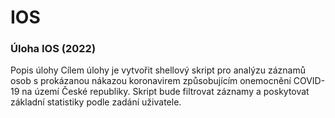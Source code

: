# IOS
### Úloha IOS (2022)
Popis úlohy
Cílem úlohy je vytvořit shellový skript pro analýzu záznamů osob s prokázanou nákazou koronavirem způsobujícím onemocnění COVID-19 na území České republiky. Skript bude filtrovat záznamy a poskytovat základní statistiky podle zadání uživatele.
